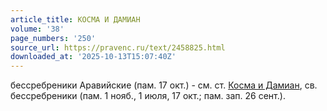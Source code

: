 ```yaml
---
article_title: КОСМА И ДАМИАН
volume: '38'
page_numbers: '250'
source_url: https://pravenc.ru/text/2458825.html
downloaded_at: '2025-10-13T15:07:40Z'
---
```


бессребреники Аравийские (пам. 17 окт.) - см. ст. [Косма и Дамиан](<https://pravenc.ru/text/Косма и Дамиан.html>), св. бессребреники (пам. 1 нояб., 1 июля, 17 окт.; пам. зап. 26 сент.).
